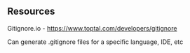 ## Resources

Gitignore.io - https://www.toptal.com/developers/gitignore 

Can generate .gitignore files for a specific language, IDE, etc

